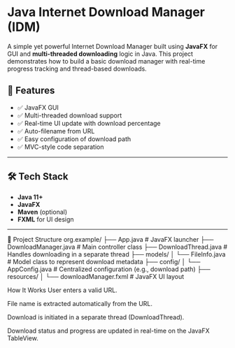 # Java Internet Download Manager (IDM)

A simple yet powerful Internet Download Manager built using **JavaFX** for GUI and **multi-threaded downloading** logic in Java. This project demonstrates how to build a basic download manager with real-time progress tracking and thread-based downloads.

## 🚀 Features

- ✅ JavaFX GUI
- ✅ Multi-threaded download support
- ✅ Real-time UI update with download percentage
- ✅ Auto-filename from URL
- ✅ Easy configuration of download path
- ✅ MVC-style code separation

---

## 🛠 Tech Stack

- **Java 11+**
- **JavaFX**
- **Maven** (optional)
- **FXML** for UI design

---
📁 Project Structure
org.example/
├── App.java # JavaFX launcher
├── DownloadManager.java # Main controller class
├── DownloadThread.java # Handles downloading in a separate thread
├── models/
│ └── FileInfo.java # Model class to represent download metadata
├── config/
│ └── AppConfig.java # Centralized configuration (e.g., download path)
├── resources/
│ └── downloadManager.fxml # JavaFX UI layout


How It Works
User enters a valid URL.

File name is extracted automatically from the URL.

Download is initiated in a separate thread (DownloadThread).

Download status and progress are updated in real-time on the JavaFX TableView.

